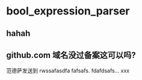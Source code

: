 # bool_expression_parser
## hahah
## github.com 域名没过备案这可以吗?
范德萨发送到
rwssafasdfa
fafsafs.
fdafdsafs...
xxx
